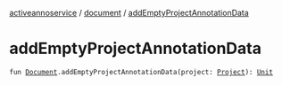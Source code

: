 [activeannoservice](../index.md) / [document](index.md) / [addEmptyProjectAnnotationData](./add-empty-project-annotation-data.md)

# addEmptyProjectAnnotationData

`fun `[`Document`](-document/index.md)`.addEmptyProjectAnnotationData(project: `[`Project`](../project/-project/index.md)`): `[`Unit`](https://kotlinlang.org/api/latest/jvm/stdlib/kotlin/-unit/index.html)